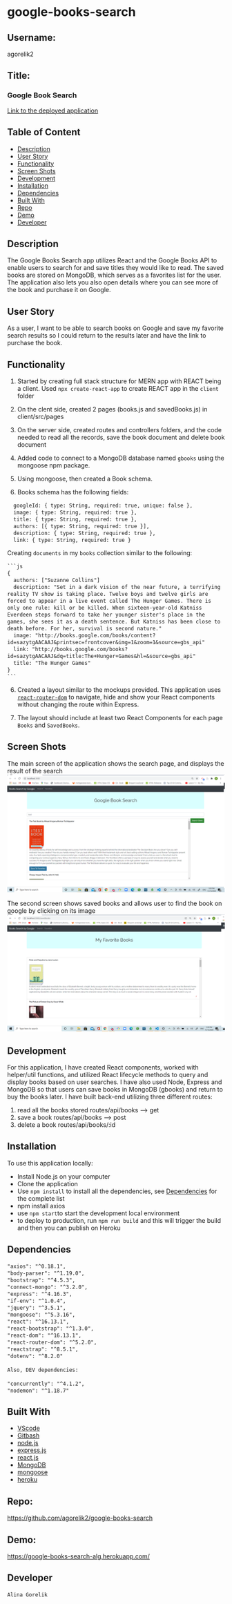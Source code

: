 # google-books-search

## Username:

agorelik2

## Title:

### Google Book Search

[Link to the deployed application](https://google-books-search-alg.herokuapp.com/)

## Table of Content

- [Description](#description)
- [User Story](#user-story)
- [Functionality](#functionality)
- [Screen Shots](#screen-shots)
- [Development](#development)
- [Installation](#installation)
- [Dependencies](#dependencies)
- [Built With](#built-with)
- [Repo](#repo)
- [Demo](#demo)
- [Developer](#developer)

## Description

The Google Books Search app utilizes React and the Google Books API to enable users to search for and save titles they would like to read. The saved books are stored on MongoDB, which serves as a favorites list for the user. The application also lets you also open details where you can see more of the book and purchase it on Google.

## User Story

As a user, I want to be able to search books on Google and save my favorite search results so I could return to the results later and have the link to purchase the book.

## Functionality

1. Started by creating full stack structure for MERN app with REACT being a client. Used `npx create-react-app` to create REACT app in the `client` folder

2. On the clent side, created 2 pages (books.js and savedBooks.js) in client/src/pages

3. On the server side, created routes and controllers folders, and the code needed to read all the records, save the book document and delete book document

4. Added code to connect to a MongoDB database named `gbooks` using the mongoose npm package.

5. Using mongoose, then created a Book schema.

6. Books schema has the following fields:

```
  googleId: { type: String, required: true, unique: false },
  image: { type: String, required: true },
  title: { type: String, required: true },
  authors: [{ type: String, required: true }],
  description: { type: String, required: true },
  link: { type: String, required: true }
```

Creating `documents` in my `books` collection similar to the following:

    ```js
    {
      authors: ["Suzanne Collins"]
      description: "Set in a dark vision of the near future, a terrifying reality TV show is taking place. Twelve boys and twelve girls are forced to appear in a live event called The Hunger Games. There is only one rule: kill or be killed. When sixteen-year-old Katniss Everdeen steps forward to take her younger sister's place in the games, she sees it as a death sentence. But Katniss has been close to death before. For her, survival is second nature."
      image: "http://books.google.com/books/content?id=sazytgAACAAJ&printsec=frontcover&img=1&zoom=1&source=gbs_api"
      link: "http://books.google.com/books?id=sazytgAACAAJ&dq=title:The+Hunger+Games&hl=&source=gbs_api"
      title: "The Hunger Games"
    }
    ```

6. Created a layout similar to the mockups provided. This application uses [`react-router-dom`](https://github.com/reactjs/react-router) to navigate, hide and show your React components without changing the route within Express.

7. The layout should include at least two React Components for each page `Books` and `SavedBooks`.

## Screen Shots

The main screen of the application shows the search page, and displays the result of the search
![image-1](client/public/images/search.png)

The second screen shows saved books and allows user to find the book on google by clicking on its image
![image-1a](client/public/images/favorites.png)

## Development

For this application, I have created React components, worked with helper/util functions, and utilized React lifecycle methods to query and display books based on user searches. I have also used Node, Express and MongoDB so that users can save books in MongoDB (gbooks) and return to buy the books later.
I have built back-end utilizing three different routes:

1. read all the books stored routes/api/books --> get
2. save a book routes/api/books --> post
3. delete a book routes/api/books/:id

## Installation

To use this application locally:

- Install Node.js on your computer
- Clone the application
- Use `npm install` to install all the dependencies, see [Dependencies](#dependencies) for the complete list
- npm install axios
- use `npm start`to start the development local environment
- to deploy to production, run `npm run build` and this will trigger the build and then you can publish on Heroku

## Dependencies

    "axios": "^0.18.1",
    "body-parser": "^1.19.0",
    "bootstrap": "^4.5.3",
    "connect-mongo": "^3.2.0",
    "express": "^4.16.3",
    "if-env": "^1.0.4",
    "jquery": "^3.5.1",
    "mongoose": "^5.3.16",
    "react": "^16.13.1",
    "react-bootstrap": "^1.3.0",
    "react-dom": "^16.13.1",
    "react-router-dom": "^5.2.0",
    "reactstrap": "^8.5.1",
    "dotenv": "^8.2.0"

    Also, DEV dependencies:

    "concurrently": "^4.1.2",
    "nodemon": "^1.18.7"

## Built With

- [VScode](https://code.visualstudio.com/)
- [Gitbash](https://gitforwindows.org/)
- [node.js](https://nodejs.org/en/)
- [express.js](https://expressjs.com/)
- [react.js](https://reactjs.org/)
- [MongoDB](https://www.mongodb.com/)
- [mongoose](https://mongoosejs.com/)
- [heroku](https://dashboard.heroku.com/apps)

## Repo:

https://github.com/agorelik2/google-books-search

## Demo:

https://google-books-search-alg.herokuapp.com/

## Developer

    Alina Gorelik
